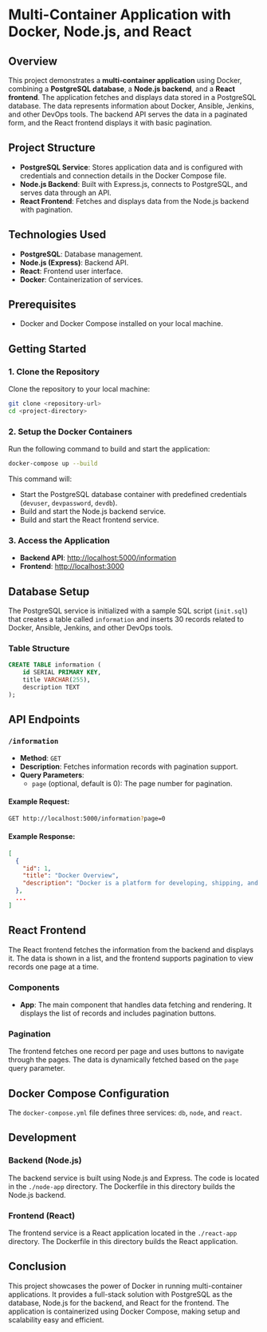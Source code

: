 # Multi-Container Application with Docker, Node.js, and React

## Overview

This project demonstrates a **multi-container application** using Docker, combining a **PostgreSQL database**, a **Node.js backend**, and a **React frontend**. The application fetches and displays data stored in a PostgreSQL database. The data represents information about Docker, Ansible, Jenkins, and other DevOps tools. The backend API serves the data in a paginated form, and the React frontend displays it with basic pagination.

## Project Structure

- **PostgreSQL Service**: Stores application data and is configured with credentials and connection details in the Docker Compose file.
- **Node.js Backend**: Built with Express.js, connects to PostgreSQL, and serves data through an API.
- **React Frontend**: Fetches and displays data from the Node.js backend with pagination.

## Technologies Used

- **PostgreSQL**: Database management.
- **Node.js (Express)**: Backend API.
- **React**: Frontend user interface.
- **Docker**: Containerization of services.

## Prerequisites

- Docker and Docker Compose installed on your local machine.

## Getting Started

### 1. Clone the Repository

Clone the repository to your local machine:

```bash
git clone <repository-url>
cd <project-directory>

```

### 2. Setup the Docker Containers

Run the following command to build and start the application:

```bash
docker-compose up --build
```

This command will:

- Start the PostgreSQL database container with predefined credentials (`devuser`, `devpassword`, `devdb`).
- Build and start the Node.js backend service.
- Build and start the React frontend service.

### 3. Access the Application

- **Backend API**: [http://localhost:5000/information](http://localhost:5000/information)
- **Frontend**: [http://localhost:3000](http://localhost:3000)

## Database Setup

The PostgreSQL service is initialized with a sample SQL script (`init.sql`) that creates a table called `information` and inserts 30 records related to Docker, Ansible, Jenkins, and other DevOps tools.

### Table Structure

```sql
CREATE TABLE information (
    id SERIAL PRIMARY KEY,
    title VARCHAR(255),
    description TEXT
);
```

## API Endpoints

### `/information`
- **Method**: `GET`
- **Description**: Fetches information records with pagination support.
- **Query Parameters**:
  - `page` (optional, default is 0): The page number for pagination.

#### Example Request:

```bash
GET http://localhost:5000/information?page=0
```

#### Example Response:

```json
[
  {
    "id": 1,
    "title": "Docker Overview",
    "description": "Docker is a platform for developing, shipping, and running applications."
  },
  ...
]
```

## React Frontend

The React frontend fetches the information from the backend and displays it. The data is shown in a list, and the frontend supports pagination to view records one page at a time.

### Components

- **App**: The main component that handles data fetching and rendering. It displays the list of records and includes pagination buttons.

### Pagination

The frontend fetches one record per page and uses buttons to navigate through the pages. The data is dynamically fetched based on the `page` query parameter.

## Docker Compose Configuration

The `docker-compose.yml` file defines three services: `db`, `node`, and `react`.

## Development

### Backend (Node.js)

The backend service is built using Node.js and Express. The code is located in the `./node-app` directory. The Dockerfile in this directory builds the Node.js backend.

### Frontend (React)

The frontend service is a React application located in the `./react-app` directory. The Dockerfile in this directory builds the React application.

## Conclusion

This project showcases the power of Docker in running multi-container applications. It provides a full-stack solution with PostgreSQL as the database, Node.js for the backend, and React for the frontend. The application is containerized using Docker Compose, making setup and scalability easy and efficient.

```

